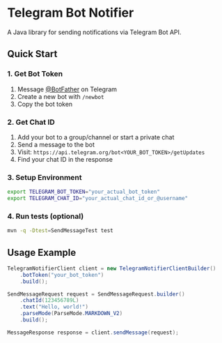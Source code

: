 # Telegram Bot Notifier

A Java library for sending notifications via Telegram Bot API.

## Quick Start

### 1. Get Bot Token

1. Message [@BotFather](https://t.me/BotFather) on Telegram
2. Create a new bot with `/newbot`
3. Copy the bot token

### 2. Get Chat ID

1. Add your bot to a group/channel or start a private chat
2. Send a message to the bot
3. Visit: `https://api.telegram.org/bot<YOUR_BOT_TOKEN>/getUpdates`
4. Find your chat ID in the response

### 3. Setup Environment

```bash
export TELEGRAM_BOT_TOKEN="your_actual_bot_token"
export TELEGRAM_CHAT_ID="your_actual_chat_id_or_@username"
```

### 4. Run tests (optional)

```bash
mvn -q -Dtest=SendMessageTest test
```

## Usage Example

```java
TelegramNotifierClient client = new TelegramNotifierClientBuilder()
    .botToken("your_bot_token")
    .build();

SendMessageRequest request = SendMessageRequest.builder()
    .chatId(123456789L)
    .text("Hello, world!")
    .parseMode(ParseMode.MARKDOWN_V2)
    .build();

MessageResponse response = client.sendMessage(request);
```
